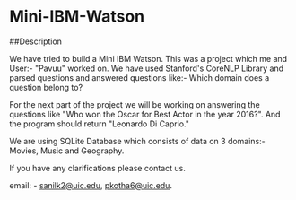 # Mini-IBM-Watson

##Description

We have tried to build a Mini IBM Watson. This was a project which me and User:- "Pavuu" worked on. We have used Stanford's CoreNLP Library and parsed questions and answered questions like:-
Which domain does a question belong to?

For the next part of the project we will be working on answering the questions like "Who won the Oscar for Best Actor in the year 2016?".
And the program should return "Leonardo Di Caprio."

We are using SQLite Database which consists of data on 3 domains:- Movies, Music and Geography.

If you have any clarifications please contact us.

email: - sanilk2@uic.edu, pkotha6@uic.edu.
